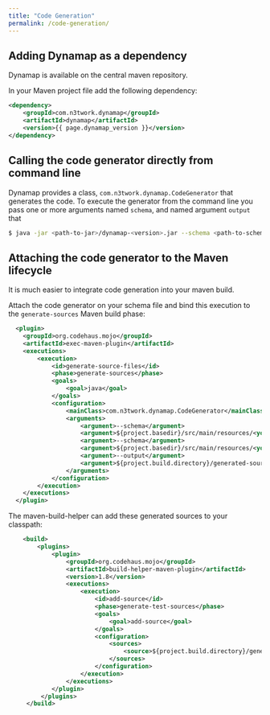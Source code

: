 ```yaml
---
title: "Code Generation"
permalink: /code-generation/
---
```


## Adding Dynamap as a dependency

Dynamap is available on the central maven repository.

In your Maven project file add the following dependency:

```xml
<dependency>
    <groupId>com.n3twork.dynamap</groupId>
    <artifactId>dynamap</artifactId>
    <version>{{ page.dynamap_version }}</version>
</dependency>
```


## Calling the code generator directly from command line

Dynamap provides a class, `com.n3twork.dynamap.CodeGenerator` that generates the code. 
To execute the generator from the command line you pass one or more arguments named `schema`, and named argument `output` that

```bash
$ java -jar <path-to-jar>/dynamap-<version>.jar --schema <path-to-schema1.json> --schema <path-to-schema2.json> --output <output path>
```

## Attaching the code generator to the Maven lifecycle

It is much easier to integrate code generation into your maven build.

Attach the code generator on your schema file and bind this execution to the `generate-sources` Maven build phase:

```xml
  <plugin>
    <groupId>org.codehaus.mojo</groupId>
    <artifactId>exec-maven-plugin</artifactId>
    <executions>
        <execution>
            <id>generate-source-files</id>
            <phase>generate-sources</phase>
            <goals>
                <goal>java</goal>
            </goals>
            <configuration>
                <mainClass>com.n3twork.dynamap.CodeGenerator</mainClass>
                <arguments>
                    <argument>--schema</argument>
                    <argument>${project.basedir}/src/main/resources/<your-schema-file1>.json</argument>
                    <argument>--schema</argument>
                    <argument>${project.basedir}/src/main/resources/<your-schema-file2>.json</argument>
                    <argument>--output</argument>
                    <argument>${project.build.directory}/generated-sources/dynamap/</argument>
                </arguments>
            </configuration>
        </execution>
    </executions>
  </plugin>
```

The maven-build-helper can add these generated sources to your classpath:

```xml
    <build>
        <plugins>
            <plugin>
                <groupId>org.codehaus.mojo</groupId>
                <artifactId>build-helper-maven-plugin</artifactId>
                <version>1.8</version>
                <executions>
                    <execution>
                        <id>add-source</id>
                        <phase>generate-test-sources</phase>
                        <goals>
                            <goal>add-source</goal>
                        </goals>
                        <configuration>
                            <sources>
                                <source>${project.build.directory}/generated-sources/dynamap/</source>
                            </sources>
                        </configuration>
                    </execution>
                </executions>
            </plugin>
         </plugins>
     </build>
```